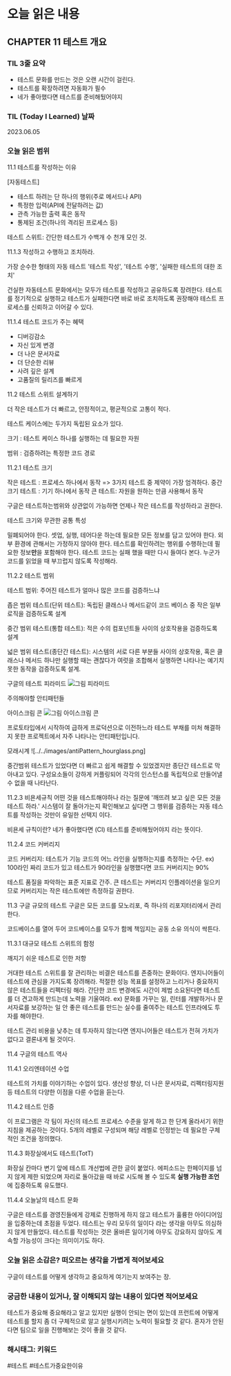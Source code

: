 # 오늘 읽은 내용

## CHAPTER 11 테스트 개요

### TIL 3줄 요약

- 테스트 문화를 만드는 것은 오랜 시간이 걸린다.
- 테스트를 확장하려면 자동화가 필수
- 네가 좋아했다면 테스트를 준비해뒀어야지

### TIL (Today I Learned) 날짜

2023.06.05

### 오늘 읽은 범위

11.1 테스트를 작성하는 이유

[자동테스트]

- 테스트 하려는 단 하나의 행위(주로 메서드나 API)
- 특정한 입력(API에 전달하려는 값)
- 관측 가능한 출력 혹은 동작
- 통제된 조건(하나의 격리된 프로세스 등)


테스트 스위트: 간단한 테스트가 수백개 수 천개 모인 것.


11.1.3 작성하고 수행하고 조치하라.

가장 순수한 형태의 자동 테스트 '테스트 작성', '테스트 수행', '실패한 테스트의 대한 조치' 

건실한 자동테스트 문화에서는 모두가 테스트를 작성하고 공유하도록 장려한다.
테스트를 정기적으로 실행하고 
테스트가 실패한다면 바로 바로 조치하도록 권장해야 테스트 프로세스를 신뢰하고 이어갈 수 있다.

11.1.4 테스트 코드가 주는 혜택

- 디버깅감소
- 자신 있게 변경
- 더 나은 문서자료
- 더 단순한 리뷰
- 사려 깊은 설계
- 고품질의 릴리즈를 빠르게

11.2 테스트 스위트 설계하기

더 작은 테스트가 더 빠르고, 안정적이고, 평균적으로 고통이 적다.

테스트 케이스에는 두가지 독립된 요소가 있다.

크기 : 테스트 케이스 하나를 실행하는 데 필요한 자원

범위 : 검증하려는 특정한 코드 경로

11.2.1 테스트 크기

작은 테스트 : 프로세스 하나에서 동작 => 3가지 테스트 중 제약이 가장 엄격하다. 
중간 크기 테스트 : 기기 하나에서 동작
큰 테스트: 자원을 원하는 만큼 사용해서 동작

구글은 테스트하는범위와 상관없이 가능하면 언제나 작은 테스트를 작성하라고 권한다.

테스트 크기와 무관한 공통 특성

밀폐되어야 한다.
셋업, 실행, 테어다운 하는데 필요한 모든 정보를 담고 있어야 한다.
외부 환경에 관해서는 가정하지 않아야 한다.
테스트를 확인하려는 행위를 수행하는데 필요한 정보**만**을 포함해야 한다.
테스트 코드는 실패 했을 때만 다시 들여다 본다. 누군가 코드를 읽었을 때 부끄럽지 않도록 작성해라.

11.2.2 테스트 범위

테스트 범위: 주어진 테스트가 얼마나 많은 코드를 검증하느냐

좁은 범위 테스트(단위 테스트): 독립된 클래스나 메서드같이 코드 베이스 중 작은 일부 로직을 검증하도록 설계

중간 범위 테스트(통합 테스트): 적은 수의 컴포넌트들 사이의 상호작용을 검증하도록 설계

넓은 범위 테스트(종단간 테스트): 시스템의 서로 다른 부분들 사이의 상호작용, 혹은 클래스나 메서드 하나만 실행할 때는 괜찮다가 여럿을 조합해서 실행하면 나타나는 예기치 못한 동작을 검증하도록 설계.

구글의 테스트 피라미드
![그림 피라미드](../../images/goodExample_google.png)

주의해야할 안티패턴들

아이스크림 콘
![그림 아이스크림 콘](../../images/antiPattern_iceCream.png)

프로토타입에서 시작하여 급하게 프로덕션으로 이전하느라 테스트 부채를 미처 해결하지 못한 프로젝트에서 자주 나타나는 안티패턴입니다.

모래시계 
![../../images/antiPattern_hourglass.png]

중간범위 테스트가 있었다면 더 빠르고 쉽게 해결할 수 있었겠지만 종단간 테스트로 막아내고 있다.
구성요소들이 강하게 커플링되어 각각의 인스턴스를 독립적으로 만들어낼 수 없을 때 나타난다.

11.2.3 비욘세규칙
어떤 것을 테스트해야하나 라는 질문에 '깨뜨려 보고 싶은 모든 것을 테스트 하라.'
시스템이 잘 돌아가는지 확인해보고 싶다면 그 행위를 검증하는 자동 테스트를 작성하는 것만이 유일한 선택지 이다.

비욘세 규칙이란? 네가 좋아했다면 (CI) 테스트를 준비해뒀어야지 라는 뜻이다.

11.2.4 코드 커버리지

코드 커버리지: 테스트가 기능 코드의 어느 라인을 실행하는지를 측정하는 수단.
ex) 100라인 짜리 코드가 있고 테스트가 90라인을 실행했다면 코드 커버리지는 90%

테스트 품질을 파악하는 표준 지표로 간주.
큰 테스트는 커버리지 인플레이션을 일으키므로 커버리지는 작은 테스트에만 측정하길 권한다.

11.3 구글 규모의 테스트
구글은 모든 코드를 모노리포, 즉 하나의 리포지터리에서 관리한다.

코드베이스를 열어 두어 코드베이스를 모두가 함께 책임지는 공동 소유 의식이 싹튼다.

11.3.1 대규모 테스트 스위트의 함정

깨지기 쉬운 테스트로 인한 저항

거대한 테스트 스위트를 잘 관리하는 비결은 테스트를 존중하는 문화이다.
엔지니어들이 테스트에 관심을 가지도록 장려해라.
적절한 성능 목표를 설정하고 느리거나 중요하지 않은 테스트들을 리펙터링 해라.
간단한 코드 변경에도 시간이 제법 소요된다면 테스트를 더 견고하게 만드는데 노력을 기울여라.
ex) 문화를 가꾸는 일, 린터를 개발하거나 문서자료를 보강하는 일 안 좋은 테스트를 만드는 실수를 줄여주는 테스트 인프라에도  투자를 해야한다.

테스트 관리 비용을 낮추는 데 투자하지 않는다면 엔지니어들은 테스트가 전혀 가치가 없다고 결론내게 될 것이다.

11.4 구글의 테스트 역사

11.4.1 오리엔테이션 수업

테스트의 가치를 이야기하는 수업이 있다. 생산성 향상, 더 나은 문서자료, 리펙터링지원 등 테스트의 다양한 이점을 다룬 수업을 듣는다.

11.4.2 테스트 인증

이 프로그램은 각 팀이 자신의 테스트 프로세스 수준을 알게 하고 한 단계 올라서기 위한 지침을 제공하는 것이다.
5개의 레벨로 구성되며 해당 레벨로 인정받는 데 필요한 구체적인 조건을 정의했다.

11.4.3 화장실에서도 테스트(TotT)

화장실 칸마다 변기 앞에 테스트 개선법에 관한 글이 붙었다. 
에피소드는 한페이지를 넘지 않게 제한 되었으며 자리로 돌아갔을 때 바로 시도해 볼 수 있도록  **실행 가능한 조언**에 집중하도록 유도했다.

11.4.4 오늘날의 테스트 문화

구글은 테스트를 경영진들에게 강제로 진행하게 하지 않고 테스트가 훌륭한 아이디어임을 입중하는데 초점을 두었다.
테스트는 우리 모두의 일이다 라는 생각을 아무도 의심하지 않게 만들었다.
테스트를 작성하는 것은 올바른 일이기에 아무도 강요하지 않아도 계속할 가능성이 크다는 의미이기도 하다.

### 오늘 읽은 소감은? 떠오르는 생각을 가볍게 적어보세요

구글이 테스트를 어떻게 생각하고 중요하게 여기는지 보여주는 장.

### 궁금한 내용이 있거나, 잘 이해되지 않는 내용이 있다면 적어보세요

테스트가 중요해 중요해라고 알고 있지만 실행이 안되는 면이 있는데 
프런트에 어떻게 테스트를 할지 좀 더 구체적으로 알고 실행시키려는 노력이 필요할 것 같다.
혼자가 안된다면 팀으로 일을 진행해보는 것이 좋을 것 같다.

### 해시태그: 키워드

#테스트 #테스트가중요한이유